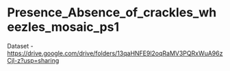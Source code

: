 # Presence_Absence_of_crackles_wheezles_mosaic_ps1
Dataset - https://drive.google.com/drive/folders/13qaHNFE9l2oqRaMV3PQRxWuA96zCjl-z?usp=sharing
